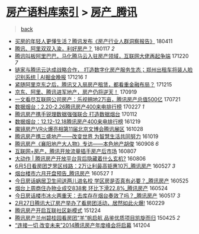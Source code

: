 [房产语料库索引](../../README.md)  > [房产_腾讯](房产_腾讯.md)
====
> [back](../README.md)

- [买房的年轻人更懂生活？腾讯发布《房产行业人群洞察报告》](http://jkwz.applinzi.com/ittc/7090769157970985990.html#%E4%B9%B0%E6%88%BF%E7%9A%84%E5%B9%B4%E8%BD%BB%E4%BA%BA%E6%9B%B4%E6%87%82%E7%94%9F%E6%B4%BB%EF%BC%9F%E8%85%BE%E8%AE%AF%E5%8F%91%E5%B8%83%E3%80%8A%E6%88%BF%E4%BA%A7%E8%A1%8C%E4%B8%9A%E4%BA%BA%E7%BE%A4%E6%B4%9E%E5%AF%9F%E6%8A%A5%E5%91%8A%E3%80%8B) 180411  
- [腾讯、阿里双双入渝，利好房产？](http://jkwz.applinzi.com/ittc/7059567713431585803.html#%E8%85%BE%E8%AE%AF%E3%80%81%E9%98%BF%E9%87%8C%E5%8F%8C%E5%8F%8C%E5%85%A5%E6%B8%9D%EF%BC%8C%E5%88%A9%E5%A5%BD%E6%88%BF%E4%BA%A7%EF%BC%9F) 180117 *2* 
- [腾讯叫板阿里巴巴，马化腾马云入驻房产领域，互联网大佬再起争端](http://jkwz.applinzi.com/ittc/7049155169932018705.html#%E8%85%BE%E8%AE%AF%E5%8F%AB%E6%9D%BF%E9%98%BF%E9%87%8C%E5%B7%B4%E5%B7%B4%EF%BC%8C%E9%A9%AC%E5%8C%96%E8%85%BE%E9%A9%AC%E4%BA%91%E5%85%A5%E9%A9%BB%E6%88%BF%E4%BA%A7%E9%A2%86%E5%9F%9F%EF%BC%8C%E4%BA%92%E8%81%94%E7%BD%91%E5%A4%A7%E4%BD%AC%E5%86%8D%E8%B5%B7%E4%BA%89%E7%AB%AF) 171220 *7* 
- [链家与腾讯云达成战略合作， 打造数字化房产服务生态；郑州出租车将装人脸识别系统 | AI掘金晚报](http://jkwz.applinzi.com/ittc/7047802401170392080.html#%E9%93%BE%E5%AE%B6%E4%B8%8E%E8%85%BE%E8%AE%AF%E4%BA%91%E8%BE%BE%E6%88%90%E6%88%98%E7%95%A5%E5%90%88%E4%BD%9C%EF%BC%8C+%E6%89%93%E9%80%A0%E6%95%B0%E5%AD%97%E5%8C%96%E6%88%BF%E4%BA%A7%E6%9C%8D%E5%8A%A1%E7%94%9F%E6%80%81%EF%BC%9B%E9%83%91%E5%B7%9E%E5%87%BA%E7%A7%9F%E8%BD%A6%E5%B0%86%E8%A3%85%E4%BA%BA%E8%84%B8%E8%AF%86%E5%88%AB%E7%B3%BB%E7%BB%9F+%7C+AI%E6%8E%98%E9%87%91%E6%99%9A%E6%8A%A5) 171216 *1* 
- [紧随阿里京东之后，腾讯又入局房产租赁，都看重金融布局？](http://jkwz.applinzi.com/ittc/7047383120360244241.html#%E7%B4%A7%E9%9A%8F%E9%98%BF%E9%87%8C%E4%BA%AC%E4%B8%9C%E4%B9%8B%E5%90%8E%EF%BC%8C%E8%85%BE%E8%AE%AF%E5%8F%88%E5%85%A5%E5%B1%80%E6%88%BF%E4%BA%A7%E7%A7%9F%E8%B5%81%EF%BC%8C%E9%83%BD%E7%9C%8B%E9%87%8D%E9%87%91%E8%9E%8D%E5%B8%83%E5%B1%80%EF%BC%9F) 171215  
- [京东、阿里、腾讯进军地产，房产仍将逆天！](http://jkwz.applinzi.com/ittc/7015055568010740752.html#%E4%BA%AC%E4%B8%9C%E3%80%81%E9%98%BF%E9%87%8C%E3%80%81%E8%85%BE%E8%AE%AF%E8%BF%9B%E5%86%9B%E5%9C%B0%E4%BA%A7%EF%BC%8C%E6%88%BF%E4%BA%A7%E4%BB%8D%E5%B0%86%E9%80%86%E5%A4%A9%EF%BC%81) 170919  
- [一文看尽互联网公司房产：乐视拥地2万亩，腾讯房产总值500亿](http://jkwz.applinzi.com/ittc/6992850875243299857.html#%E4%B8%80%E6%96%87%E7%9C%8B%E5%B0%BD%E4%BA%92%E8%81%94%E7%BD%91%E5%85%AC%E5%8F%B8%E6%88%BF%E4%BA%A7%EF%BC%9A%E4%B9%90%E8%A7%86%E6%8B%A5%E5%9C%B02%E4%B8%87%E4%BA%A9%EF%BC%8C%E8%85%BE%E8%AE%AF%E6%88%BF%E4%BA%A7%E6%80%BB%E5%80%BC500%E4%BA%BF) 170721  
- [数据烟台：2.20-2.26腾讯房产400来电排行榜](http://jkwz.applinzi.com/ittc/6939359930984449028.html#%E6%95%B0%E6%8D%AE%E7%83%9F%E5%8F%B0%EF%BC%9A2.20-2.26%E8%85%BE%E8%AE%AF%E6%88%BF%E4%BA%A7400%E6%9D%A5%E7%94%B5%E6%8E%92%E8%A1%8C%E6%A6%9C) 170227 *1* 
- [腾讯房产携手锐理数据强强联合 打造数据烟台](http://jkwz.applinzi.com/ittc/6922305814961587205.html#%E8%85%BE%E8%AE%AF%E6%88%BF%E4%BA%A7%E6%90%BA%E6%89%8B%E9%94%90%E7%90%86%E6%95%B0%E6%8D%AE%E5%BC%BA%E5%BC%BA%E8%81%94%E5%90%88+%E6%89%93%E9%80%A0%E6%95%B0%E6%8D%AE%E7%83%9F%E5%8F%B0) 170112  
- [数据烟台：12.12-12.18腾讯房产400来电排行榜](http://jkwz.applinzi.com/ittc/6913386543527232516.html#%E6%95%B0%E6%8D%AE%E7%83%9F%E5%8F%B0%EF%BC%9A12.12-12.18%E8%85%BE%E8%AE%AF%E6%88%BF%E4%BA%A7400%E6%9D%A5%E7%94%B5%E6%8E%92%E8%A1%8C%E6%A6%9C) 161219  
- [魔镜房产VR火爆亮相第11届北京文博会腾讯展区](http://jkwz.applinzi.com/ittc/6894155874917958660.html#%E9%AD%94%E9%95%9C%E6%88%BF%E4%BA%A7VR%E7%81%AB%E7%88%86%E4%BA%AE%E7%9B%B8%E7%AC%AC11%E5%B1%8A%E5%8C%97%E4%BA%AC%E6%96%87%E5%8D%9A%E4%BC%9A%E8%85%BE%E8%AE%AF%E5%B1%95%E5%8C%BA) 161028  
- [腾讯房产携三盛地产——改变世界 为智慧生活共同努力](http://jkwz.applinzi.com/ittc/6890715640138040325.html#%E8%85%BE%E8%AE%AF%E6%88%BF%E4%BA%A7%E6%90%BA%E4%B8%89%E7%9B%9B%E5%9C%B0%E4%BA%A7%E2%80%94%E2%80%94%E6%94%B9%E5%8F%98%E4%B8%96%E7%95%8C+%E4%B8%BA%E6%99%BA%E6%85%A7%E7%94%9F%E6%B4%BB%E5%85%B1%E5%90%8C%E5%8A%AA%E5%8A%9B) 161019  
- [腾讯房产《襄阳地产大人物》专访——本色地产胡俊](http://jkwz.applinzi.com/ittc/6875494631642498052.html#%E8%85%BE%E8%AE%AF%E6%88%BF%E4%BA%A7%E3%80%8A%E8%A5%84%E9%98%B3%E5%9C%B0%E4%BA%A7%E5%A4%A7%E4%BA%BA%E7%89%A9%E3%80%8B%E4%B8%93%E8%AE%BF%E2%80%94%E2%80%94%E6%9C%AC%E8%89%B2%E5%9C%B0%E4%BA%A7%E8%83%A1%E4%BF%8A) 160908 *6* 
- [互联网+房产，腾讯开放流量插手房产后市场](http://jkwz.applinzi.com/ittc/6863408243128402948.html#%E4%BA%92%E8%81%94%E7%BD%91%2B%E6%88%BF%E4%BA%A7%EF%BC%8C%E8%85%BE%E8%AE%AF%E5%BC%80%E6%94%BE%E6%B5%81%E9%87%8F%E6%8F%92%E6%89%8B%E6%88%BF%E4%BA%A7%E5%90%8E%E5%B8%82%E5%9C%BA) 160807  
- [大动作 | 腾讯房产开放平台背后隐藏着什么玄机?](http://jkwz.applinzi.com/ittc/6863263265488110597.html#%E5%A4%A7%E5%8A%A8%E4%BD%9C+%7C+%E8%85%BE%E8%AE%AF%E6%88%BF%E4%BA%A7%E5%BC%80%E6%94%BE%E5%B9%B3%E5%8F%B0%E8%83%8C%E5%90%8E%E9%9A%90%E8%97%8F%E7%9D%80%E4%BB%80%E4%B9%88%E7%8E%84%E6%9C%BA%3F) 160806  
- [6月5日看房团芝罘区线路：2万让利最高钜惠10万_腾讯房产](http://jkwz.applinzi.com/ittc/6836948359906329604.html#6%E6%9C%885%E6%97%A5%E7%9C%8B%E6%88%BF%E5%9B%A2%E8%8A%9D%E7%BD%98%E5%8C%BA%E7%BA%BF%E8%B7%AF%EF%BC%9A2%E4%B8%87%E8%AE%A9%E5%88%A9%E6%9C%80%E9%AB%98%E9%92%9C%E6%83%A010%E4%B8%87_%E8%85%BE%E8%AE%AF%E6%88%BF%E4%BA%A7) 160527 *3* 
- [烟台楼市六月开盘预告_腾讯房产](http://jkwz.applinzi.com/ittc/6836948335029912581.html#%E7%83%9F%E5%8F%B0%E6%A5%BC%E5%B8%82%E5%85%AD%E6%9C%88%E5%BC%80%E7%9B%98%E9%A2%84%E5%91%8A_%E8%85%BE%E8%AE%AF%E6%88%BF%E4%BA%A7) 160527 *1* 
- [今日房话蜗居卫生间送两儿进名校 学区房是否真有必要？_腾讯房产](http://jkwz.applinzi.com/ittc/6836214156428329989.html#%E4%BB%8A%E6%97%A5%E6%88%BF%E8%AF%9D%E8%9C%97%E5%B1%85%E5%8D%AB%E7%94%9F%E9%97%B4%E9%80%81%E4%B8%A4%E5%84%BF%E8%BF%9B%E5%90%8D%E6%A0%A1+%E5%AD%A6%E5%8C%BA%E6%88%BF%E6%98%AF%E5%90%A6%E7%9C%9F%E6%9C%89%E5%BF%85%E8%A6%81%EF%BC%9F_%E8%85%BE%E8%AE%AF%E6%88%BF%E4%BA%A7) 160525  
- [烟台上周商住办物业成交838套 环比下滑22.8%_腾讯房产](http://jkwz.applinzi.com/ittc/6835851599100249093.html#%E7%83%9F%E5%8F%B0%E4%B8%8A%E5%91%A8%E5%95%86%E4%BD%8F%E5%8A%9E%E7%89%A9%E4%B8%9A%E6%88%90%E4%BA%A4838%E5%A5%97+%E7%8E%AF%E6%AF%94%E4%B8%8B%E6%BB%9122.8%25_%E8%85%BE%E8%AE%AF%E6%88%BF%E4%BA%A7) 160524  
- [今日房话楼市冰火两重天：去库存在烟台奏效了吗？_腾讯房产](http://jkwz.applinzi.com/ittc/6833250957714260996.html#%E4%BB%8A%E6%97%A5%E6%88%BF%E8%AF%9D%E6%A5%BC%E5%B8%82%E5%86%B0%E7%81%AB%E4%B8%A4%E9%87%8D%E5%A4%A9%EF%BC%9A%E5%8E%BB%E5%BA%93%E5%AD%98%E5%9C%A8%E7%83%9F%E5%8F%B0%E5%A5%8F%E6%95%88%E4%BA%86%E5%90%97%EF%BC%9F_%E8%85%BE%E8%AE%AF%E6%88%BF%E4%BA%A7) 160517 *3* 
- [2月27日腾讯大辽房产举办了看房团活动，居然如此火爆!](http://jkwz.applinzi.com/ittc/6804196896537052165.html#2%E6%9C%8827%E6%97%A5%E8%85%BE%E8%AE%AF%E5%A4%A7%E8%BE%BD%E6%88%BF%E4%BA%A7%E4%B8%BE%E5%8A%9E%E4%BA%86%E7%9C%8B%E6%88%BF%E5%9B%A2%E6%B4%BB%E5%8A%A8%EF%BC%8C%E5%B1%85%E7%84%B6%E5%A6%82%E6%AD%A4%E7%81%AB%E7%88%86%21) 160229  
- [腾讯房产开启互联社区新模式](http://jkwz.applinzi.com/ittc/6779217897155200005.html#%E8%85%BE%E8%AE%AF%E6%88%BF%E4%BA%A7%E5%BC%80%E5%90%AF%E4%BA%92%E8%81%94%E7%A4%BE%E5%8C%BA%E6%96%B0%E6%A8%A1%E5%BC%8F) 151224  
- [腾讯房产兰州碧桂园看房团“羊”帆启航 品鉴优质项目凯旋而归](http://jkwz.applinzi.com/ittc/547650611406736623.html#%E8%85%BE%E8%AE%AF%E6%88%BF%E4%BA%A7%E5%85%B0%E5%B7%9E%E7%A2%A7%E6%A1%82%E5%9B%AD%E7%9C%8B%E6%88%BF%E5%9B%A2%E2%80%9C%E7%BE%8A%E2%80%9D%E5%B8%86%E5%90%AF%E8%88%AA+%E5%93%81%E9%89%B4%E4%BC%98%E8%B4%A8%E9%A1%B9%E7%9B%AE%E5%87%AF%E6%97%8B%E8%80%8C%E5%BD%92) 150425 *2* 
- [“连接一切 改变未来”2014腾讯房产年度峰会将启幕](http://jkwz.applinzi.com/ittc/547650611383279069.html#%E2%80%9C%E8%BF%9E%E6%8E%A5%E4%B8%80%E5%88%87+%E6%94%B9%E5%8F%98%E6%9C%AA%E6%9D%A5%E2%80%9D2014%E8%85%BE%E8%AE%AF%E6%88%BF%E4%BA%A7%E5%B9%B4%E5%BA%A6%E5%B3%B0%E4%BC%9A%E5%B0%86%E5%90%AF%E5%B9%95) 141204  
